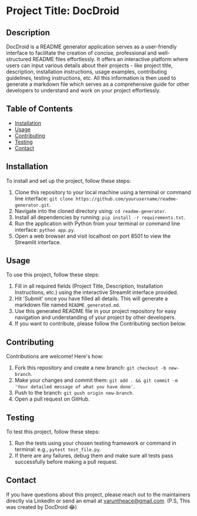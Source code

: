 # Project Title: DocDroid

## Description
DocDroid is a README generator application serves as a user-friendly interface to facilitate the creation of concise, professional and well-structured README files effortlessly. It offers an interactive platform where users can input various details about their projects - like project title, description, installation instructions, usage examples, contributing guidelines, testing instructions, etc. All this information is then used to generate a markdown file which serves as a comprehensive guide for other developers to understand and work on your project effortlessly.

## Table of Contents
- [Installation](#installation)
- [Usage](#usage)
- [Contributing](#contributing)
- [Testing](#testing)
- [Contact](#contact)

## Installation
To install and set up the project, follow these steps:
1. Clone this repository to your local machine using a terminal or command line interface: `git clone https://github.com/yourusername/readme-generator.git`.
2. Navigate into the cloned directory using: `cd readme-generator`.
3. Install all dependencies by running: `pip install -r requirements.txt`.
4. Run the application with Python from your terminal or command line interface: `python app.py`.
5. Open a web browser and visit localhost on port 8501 to view the Streamlit interface.

## Usage
To use this project, follow these steps:
1. Fill in all required fields (Project Title, Description, Installation Instructions, etc.) using the interactive Streamlit interface provided.
2. Hit 'Submit' once you have filled all details. This will generate a markdown file named `README_generated.md`.
3. Use this generated README file in your project repository for easy navigation and understanding of your project by other developers.
4. If you want to contribute, please follow the Contributing section below. 

## Contributing
Contributions are welcome! Here's how:
1. Fork this repository and create a new branch: `git checkout -b new-branch`.
2. Make your changes and commit them: `git add . && git commit -m 'Your detailed message of what you have done'`.
3. Push to the branch: `git push origin new-branch`.
4. Open a pull request on GitHub. 

## Testing
To test this project, follow these steps:
1. Run the tests using your chosen testing framework or command in terminal: e.g., `pytest test_file.py`.
2. If there are any failures, debug them and make sure all tests pass successfully before making a pull request.

## Contact 
If you have questions about this project, please reach out to the maintainers directly via LinkedIn or send an email at varuntheace@gmail.com.
(P.S, This was created by DocDroid 😂)